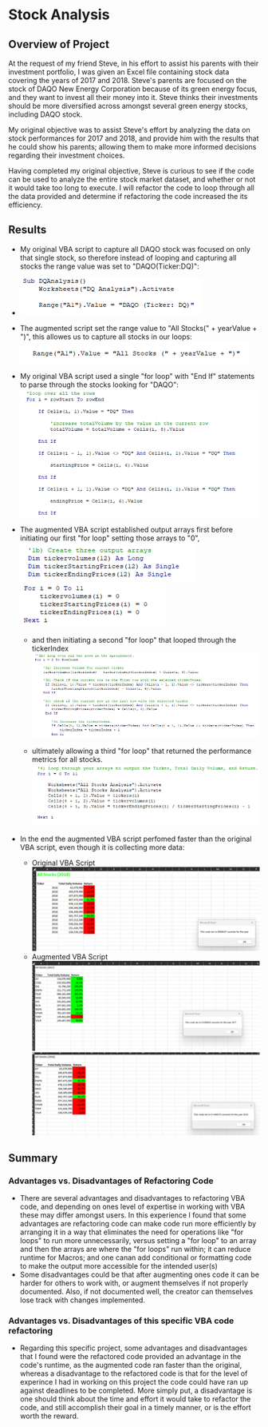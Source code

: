 # Stock Analysis
## Overview of Project
At the request of my friend Steve, in his effort to assist his parents with their investment portfolio, I was given an Excel file containing stock data covering the years of 2017 and 2018. Steve's parents are focused on the stock of DAQO New Energy Corporation because of its green energy focus, and they want to invest all their money into it. Steve thinks their investments should be more diversified across amongst several green energy stocks, including DAQO stock.

My original objective was to assist Steve's effort by analyzing the data on stock performances for 2017 and 2018, and provide him with the results that he could show his parents; allowing them to make more informed decisions regarding their investment choices. 

Having completed my original objective, Steve is curious to see if the code can be used to analyze the entire stock market dataset, and whether or not it would take too long to execute. I will refactor the code to loop through all the data provided and determine if refactoring the code increased the its efficiency.

## Results
- My original VBA script to capture all DAQO stock was focused on only that single stock, so therefore instead of looping and capturing all stocks the range value was set to "DAQO(Ticker:DQ)":

- ![Range Value Set to DAQO](https://github.com/Caracalla1081/stock-analysis/blob/e3d4db1ccd992b7e90c6939bce33d35bcc2be9a5/Resources/All_Stocks%20_BA_Code2.png)

- The augmented script set the range value to "All Stocks(" + yearValue + ")", this allowes us to capture all stocks in our loops:
![Range Value Set to All Stocks](https://github.com/Caracalla1081/stock-analysis/blob/e3d4db1ccd992b7e90c6939bce33d35bcc2be9a5/Resources/VBA_Challenge%201.png)


- My original VBA script used a single "for loop" with "End If" statements to parse through the stocks looking for "DAQO":
![Original VBA Single For Loop](https://github.com/Caracalla1081/stock-analysis/blob/e3d4db1ccd992b7e90c6939bce33d35bcc2be9a5/Resources/VBA_Challenge%202.png)

- The augmented VBA script established output arrays first before initiating our first "for loop" setting those arrays to "0", 
![Output Arrays](https://github.com/Caracalla1081/stock-analysis/blob/e3d4db1ccd992b7e90c6939bce33d35bcc2be9a5/Resources/VBA_Challenge%203.png)
![Output Arrays Loop](https://github.com/Caracalla1081/stock-analysis/blob/e3d4db1ccd992b7e90c6939bce33d35bcc2be9a5/Resources/VBA_Challenge%204.png)
 
   - and then initiating a second "for loop" that looped through the tickerIndex
![Loop through tickerIndex](https://github.com/Caracalla1081/stock-analysis/blob/e3d4db1ccd992b7e90c6939bce33d35bcc2be9a5/Resources/VBA_Challenge%205.png)

   - ultimately allowing a third "for loop" that returned the performance metrics for all stocks.
![Output Arrays For Loops](https://github.com/Caracalla1081/stock-analysis/blob/e3d4db1ccd992b7e90c6939bce33d35bcc2be9a5/Resources/VBA_Challenge%206.png)

- In the end the augmented VBA script perfomed faster than the original VBA script, even though it is collecting more data:
   - Original VBA Script
   ![Original VBA Script Runtime](https://github.com/Caracalla1081/stock-analysis/blob/d049e23990da314c32616af051a015b559702d30/Resources/VBA_Challenge_All_Stocks_2018.png)
   - Augmented VBA Script
   ![Augmented 2017 VBA Script Runtime](https://github.com/Caracalla1081/stock-analysis/blob/d049e23990da314c32616af051a015b559702d30/Resources/VBA_Challenge_2017.png)
   ![Augmented 2018 VBA Script Runtime](https://github.com/Caracalla1081/stock-analysis/blob/d049e23990da314c32616af051a015b559702d30/Resources/VBA_Challenge_2018.png)



## Summary
### Advantages vs. Disadvantages of Refactoring Code
- There are several advantages and disadvantages to refactoring VBA code, and depending on ones level of expertise in working with VBA these may differ amongst users. In this experience I found that some advantages are refactoring code can make code run more efficiently by arranging it in a way that eliminates the need for operations like "for loops" to run more unnecessarily, versus setting a "for loop" to an array and then the arrays are where the "for loops" run within; it can reduce runtime for Macros; and one canan add conditional or formatting code to make the output more accessible for the intended user(s)
- Some disadvantages could be that after augmenting ones code it can be harder for others to work with, or augment themselves if not properly documented. Also, if not documented well, the creator can themselves lose track with changes implemented.

### Advantages vs. Disadvantages of this specific VBA code refactoring
- Regarding this specific project, some advantages and disadvantages that I found were the refactored code provided an advantage in the code's runtime, as the augmented code ran faster than the original, whereas a disadvantage to the refactored code is that for the level of experince I had in working on this project the code could have ran up against deadlines to be completed. More simply put, a disadvantage is one should think about the time and effort it would take to refactor the code, and still accomplish their goal in a timely manner, or is the effort worth the reward.
